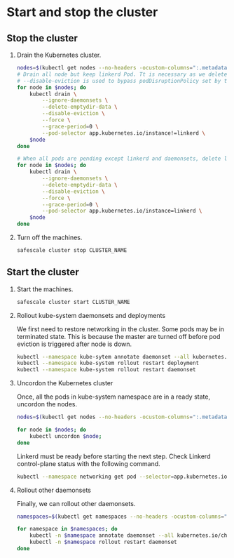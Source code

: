 # Start and stop the cluster

## Stop the cluster

1. Drain the Kubernetes cluster.

    ```bash
    nodes=$(kubectl get nodes --no-headers -ocustom-columns=":.metadata.name" --selector='!node-role.kubernetes.io/master')
    # Drain all node but keep linkerd Pod. Tt is necessary as we delete pod so the newly created one get linkerd-proxy injected.
    # --disable-eviction is used to bypass podDisruptionPolicy set by the different operators.
    for node in $nodes; do
        kubectl drain \
            --ignore-daemonsets \
            --delete-emptydir-data \
            --disable-eviction \
            --force \
            --grace-period=0 \
            --pod-selector app.kubernetes.io/instance!=linkerd \
        $node   
    done

    # When all pods are pending except linkerd and daemonsets, delete linkerd pods too.
    for node in $nodes; do
        kubectl drain \
            --ignore-daemonsets \
            --delete-emptydir-data \
            --disable-eviction \
            --force \
            --grace-period=0 \
            --pod-selector app.kubernetes.io/instance=linkerd \
        $node
    done
    ```

2. Turn off the machines.

    ```Bash
    safescale cluster stop CLUSTER_NAME
    ```

## Start the cluster

1. Start the machines.

    ```Bash
    safescale cluster start CLUSTER_NAME
    ```

2. Rollout kube-system daemonsets and deployments

    We first need to restore networking in the cluster. Some pods may be in terminated state.
    This is because the master are turned off before pod eviction is triggered after node is down.
    <!-- 
    /!\ SafeScale does not support a stop delay between masters and nodes.
    Configuration can be made of kube-controller-manager. 
    Cf: https://kubernetes.io/docs/reference/command-line-tools-reference/kube-controller-manager
    - --pod-eviction-timeout
    - --node-monitor-period
    - --node-monitor-grace-period
    Kubespray configuration detailled in `collections/kubespray/docs/large-deployments.md`.
    -->

    ```Bash
    kubectl --namespace kube-sytem annotate daemonset --all kubernetes.io/change-cause="node restart" --overwrite=true
    kubectl --namespace kube-system rollout restart deployment
    kubectl --namespace kube-system rollout restart daemonset
    ```

3. Uncordon the Kubernetes cluster

    Once, all the pods in kube-system namespace are in a ready state, uncordon the nodes.

    ```Bash
    nodes=$(kubectl get nodes --no-headers -ocustom-columns=":.metadata.name" --selector='!node-role.kubernetes.io/master')

    for node in $nodes; do
        kubectl uncordon $node;
    done
    ```

    Linkerd must be ready before starting the next step. Check Linkerd control-plane status with the following command.

    ```Bash
    kubectl --namespace networking get pod --selector=app.kubernetes.io/instance=linkerd --watch
    ```

4. Rollout other daemonsets

    Finally, we can rollout other daemonsets. 

    ```Bash
    namespaces=$(kubectl get namespaces --no-headers -ocustom-columns=":.metadata.name" --selector=kubernetes.io/metadata.name!=kube-system)

    for namespace in $namespaces; do
        kubectl -n $namespace annotate daemonset --all kubernetes.io/change-cause="node restart" --overwrite=true
        kubectl -n $namespace rollout restart daemonset
    done
    ```
